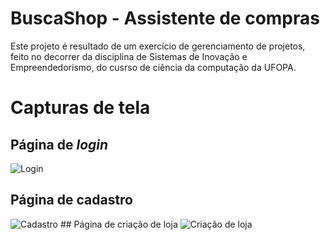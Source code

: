 # BuscaShop - Assistente de compras
Este projeto é resultado de um exercício de gerenciamento de projetos,
feito no decorrer da disciplina de Sistemas de Inovação e Empreendedorismo,
do cusrso de ciência da computação da UFOPA.

# Capturas de tela
## Página de <i>login</i>
<img src="https://drive.google.com/uc?export=view&id=10evmVca9QHQfbPtBvGmt4xdq-wgihAnm" alt="Login">

## Página de cadastro
<img src="https://drive.google.com/uc?export=view&id=10p70_gipNiF-EB7ay3gsLrwpUsKXOwil" alt="Cadastro">
## Página de criação de loja
<img src="https://drive.google.com/uc?export=view&id=1qwik9ePe5ydX8bExHWl13qey20fzkbk4" alt="Criação de loja">
